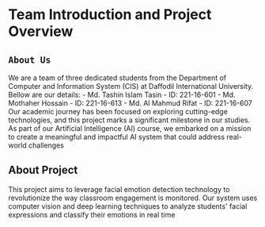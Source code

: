 # Team Introduction and Project Overview

## `About Us`
We are a team of three dedicated students from the Department of Computer and Information System (CIS) at Daffodil International University. Bellow are our details:
    - Md. Tashin Islam Tasin
    - ID: 221-16-601
    - Md. Mothaher Hossain
    - ID: 221-16-613
    - Md. Al Mahmud Rifat
    - ID: 221-16-607
Our academic journey has been focused on exploring cutting-edge technologies, and this project marks a significant milestone in our studies. As part of our Artificial Intelligence (AI) course, we embarked on a mission to create a meaningful and impactful AI system that could address real-world challenges

## About Project
This project aims to leverage facial emotion detection technology to revolutionize the way classroom engagement is monitored. Our system uses computer vision and deep learning techniques to analyze students' facial expressions and classify their emotions in real time
